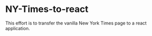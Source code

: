 # NY-Times-to-react
This effort is to transfer the vanilla New York Times page to a react application.
